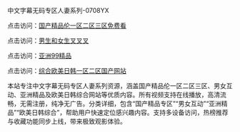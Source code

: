 中文字幕无码专区人妻系列-0708YX

点击访问：<a href="https://heiliaozj3tjd.pages.dev">国产精品伦一区二区三区免费看</a>

点击访问：<a href="https://heiliaoe8ajia.pages.dev">男生和女生叉叉叉</a>

点击访问：<a href="https://heiliaoxqkkct.pages.dev">亚洲99精品</a>

点击访问：<a href="https://heiliaoxwd5i8.pages.dev">综合欧美日韩一区二区国产网站</a>

本站专注中文字幕无码专区人妻系列资源，涵盖国产精品伦一区二区三区、男女互动、亚洲精品及欧美日韩综合网站等优质内容。所有视频支持在线播放，高清流畅，无需注册，纯净无广告。分类详细，包含“国产精品专区”“男女互动”“亚洲精品”“欧美日韩综合”，帮助用户快速定位感兴趣内容。支持多设备访问，热榜推荐与收藏功能同步上线，带来极致观影体验。

<span style="display:none;">[Canonical link](https://github.com/bon20250708/so69 ）</span>
